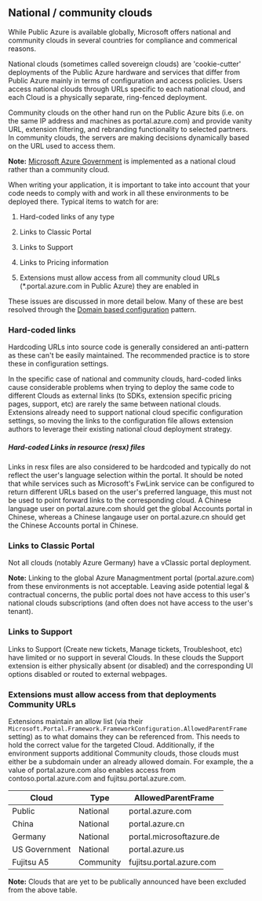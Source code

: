 <properties title="" pageTitle="National / community clouds" description="" authors="dbrankin" />

<tags
  ms.service="portalfx"
  ms.workload="portalfx"
  ms.tgt_pltfrm="portalfx"
  ms.devlang="portalfx"
  ms.topic="get-started-article"
  ms.date="05/02/2016"
  ms.author="dbrankin"/>

<a name="national-community-clouds"></a>
## National / community clouds

While Public Azure is available globally, Microsoft offers national and community clouds in several countries for compliance and commerical reasons. 

National clouds (sometimes called sovereign clouds) are 'cookie-cutter' deployments of the Public Azure hardware and services that differ from 
Public Azure mainly in terms of configuration and access policies. Users access national clouds through URLs specific to each national cloud, and 
each Cloud is a physically separate, ring-fenced deployment.

Community clouds on the other hand run on the Public Azure bits (i.e. on the same IP address and machines as portal.azure.com) and provide 
vanity URL, extension filtering, and rebranding functionality to selected partners. In community clouds, the servers are making decisions 
dynamically based on the URL used to access them.

**Note:** [Microsoft Azure Government](https://azure.microsoft.com/en-us/features/gov/) is implemented as a national cloud rather than a community cloud.

When writing your application, it is important to take into account that your code needs to comply with and work in all these environments to be deployed
there. Typical items to watch for are:

1. Hard-coded links of any type

1. Links to Classic Portal

1. Links to Support

1. Links to Pricing information

1. Extensions must allow access from all community cloud URLs (*.portal.azure.com in Public Azure) they are enabled in

These issues are discussed in more detail below. Many of these are best resolved through the 
[Domain based configuration](/documentation/articles/portalfx-domain-based-configuration) pattern.

<a name="national-community-clouds-hard-coded-links"></a>
### Hard-coded links
Hardcoding URLs into source code is generally considered an anti-pattern as these can't be easily maintained. The recommended practice is to store
these in configuration settings.  

In the specific case of national and community clouds, hard-coded links cause considerable problems when trying to deploy the same code to different
Clouds as external links (to SDKs, extension specific pricing pages, support, etc) are rarely the same between national clouds.
Extensions already need to support national cloud specific configuration settings, so moving the links to the configuration file allows extension authors
to leverage their existing national cloud deployment strategy.

<a name="national-community-clouds-hard-coded-links-hard-coded-links-in-resource-resx-files"></a>
##### Hard-coded Links in resource (resx) files
Links in resx files are also considered to be hardcoded and typically do not reflect the user's language selection within the portal. It should be
noted that while services such as Microsoft's FwLink service can be configured to return different URLs based on the user's preferred language, this
must not be used to point forward links to the corresponding cloud. A Chinese language user on portal.azure.com should get
the global Accounts portal in Chinese, whereas a Chinese langauge user on portal.azure.cn should get the Chinese Accounts portal in Chinese.

<a name="national-community-clouds-links-to-classic-portal"></a>
### Links to Classic Portal
Not all clouds (notably Azure Germany) have a vClassic portal deployment.

**Note:** Linking to the global Azure Managmentment portal (portal.azure.com) from these environments is not acceptable. Leaving aside potential 
legal & contractual concerns, the public portal does not have access to this user's national clouds subscriptions (and often does not have access 
to the user's tenant).

<a name="national-community-clouds-links-to-support"></a>
### Links to Support
Links to Support (Create new tickets, Manage tickets, Troubleshoot, etc) have limited or no support in several Clouds. In these clouds the Support
extension is either physically absent (or disabled) and the corresponding UI options disabled or routed to external webpages.

<a name="national-community-clouds-extensions-must-allow-access-from-that-deployments-community-urls"></a>
### Extensions must allow access from that deployments Community URLs
Extensions maintain an allow list (via their `Microsoft.Portal.Framework.FrameworkConfiguration.AllowedParentFrame` setting) as to what domains 
they can be referenced from. This needs to hold the correct value for the targeted Cloud. Additionally, if the environment supports additional 
Community clouds, those clouds must either be a subdomain under an already allowed domain. For example, the a value of portal.azure.com also 
enables access from contoso.portal.azure.com and fujitsu.portal.azure.com.

Cloud        |Type     |AllowedParentFrame
-------------|---------|------------------
Public       |National |portal.azure.com
China        |National |portal.azure.cn
Germany      |National |portal.microsoftazure.de
US Government|National |portal.azure.us
Fujitsu A5   |Community|fujitsu.portal.azure.com

**Note:** Clouds that are yet to be publically announced have been excluded from the above table.